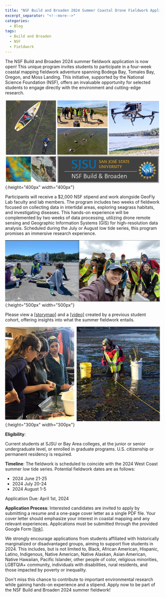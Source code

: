 ```yaml
---
title: "NSF Build and Broaden 2024 Summer Coastal Drone Fieldwork Application"
excerpt_separator: "<!--more-->"
categories:
  - Blog
tags:
  - Build and Broaden
  - NSF
  - Fieldwork
---
```

The NSF Build and Broaden 2024 summer fieldwork application is now open! This unique program invites students to participate in a four-week coastal mapping fieldwork adventure spanning Bodega Bay, Tomales Bay, Oregon, and Moss Landing. This initiative, supported by the National Science Foundation (NSF), offers an invaluable opportunity for selected students to engage directly with the environment and cutting-edge research.

![image](/assets/images/Posts/1692225894569.jpg){:height="400px" width="400px"}

Participants will receive a $2,000 NSF stipend and work alongside GeoFly Lab faculty and lab members. The program includes two weeks of fieldwork focused on collecting data in intertidal areas, exploring seagrass habitats, and investigating diseases. This hands-on experience will be complemented by two weeks of data processing, utilizing drone remote sensing and Geographic Information Systems (GIS) for high-resolution data analysis. Scheduled during the July or August low tide series, this program promises an immersive research experience.

![image](/assets/images/Posts/2022Fieldtrip.png){:height="500px" width="500px"}

Please view a [[storymap]](https://storymaps.arcgis.com/stories/fc0e3f0d57f541f4a90e30ddf3778421) and a [[video]](https://youtu.be/etEKqSPZDPk?si=SqskdVjH8SuRkruB) created by a previous student cohort, offering insights into what the summer fieldwork entails.

![image](/assets/images/Posts/2019070104.png){:height="300px" width="300px"}

**Eligibility**:

Current students at SJSU or Bay Area colleges, at the junior or senior undergraduate level, or enrolled in graduate programs.
U.S. citizenship or permanent residency is required.

**Timeline**: 
The fieldwork is scheduled to coincide with the 2024 West Coast summer low tide series. Potential fieldwork dates are as follows:
* 2024 June 21-25
* 2024 July 20-24
* 2024 August 1-5

Application Due: April 1st, 2024

**Application Process**:
Interested candidates are invited to apply by submitting a resume and a one-page cover letter as a single PDF file. Your cover letter should emphasize your interest in coastal mapping and any relevant experiences. Applications must be submitted through the provided Google Form [[link]](https://docs.google.com/forms/d/e/1FAIpQLScqwx4KV-E7zbLGr6T2LH4WA7PRxLFZBlYX8YVriWvUnO7RTA/viewform?usp=sf_link).

We strongly encourage applications from students affiliated with historically marginalized or disadvantaged groups, aiming to support five students in 2024. This includes, but is not limited to, Black, African American, Hispanic, Latino, Indigenous, Native American, Native Alaskan, Asian American, Native Hawaiian, Pacific Islander, other people of color, religious minorities, LGBTQIA+ community, individuals with disabilities, rural residents, and those impacted by poverty or inequality.

Don't miss this chance to contribute to important environmental research while gaining hands-on experience and a stipend. Apply now to be part of the NSF Build and Broaden 2024 summer fieldwork!